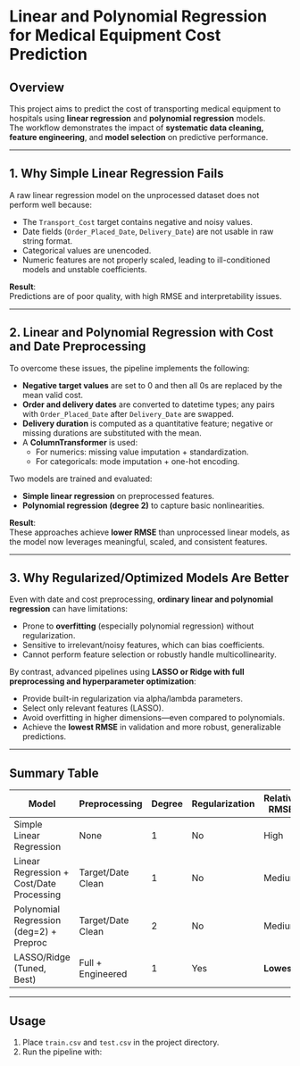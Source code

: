 # Linear and Polynomial Regression for Medical Equipment Cost Prediction

## Overview
This project aims to predict the cost of transporting medical equipment to hospitals using **linear regression** and **polynomial regression** models.  
The workflow demonstrates the impact of **systematic data cleaning, feature engineering**, and **model selection** on predictive performance.

---

## 1. Why Simple Linear Regression Fails

A raw linear regression model on the unprocessed dataset does not perform well because:
- The `Transport_Cost` target contains negative and noisy values.
- Date fields (`Order_Placed_Date`, `Delivery_Date`) are not usable in raw string format.
- Categorical values are unencoded.
- Numeric features are not properly scaled, leading to ill-conditioned models and unstable coefficients.

**Result**:  
Predictions are of poor quality, with high RMSE and interpretability issues.

---

## 2. Linear and Polynomial Regression with Cost and Date Preprocessing

To overcome these issues, the pipeline implements the following:
- **Negative target values** are set to 0 and then all 0s are replaced by the mean valid cost.
- **Order and delivery dates** are converted to datetime types; any pairs with `Order_Placed_Date` after `Delivery_Date` are swapped.
- **Delivery duration** is computed as a quantitative feature; negative or missing durations are substituted with the mean.
- A **ColumnTransformer** is used:
  - For numerics: missing value imputation + standardization.
  - For categoricals: mode imputation + one-hot encoding.

Two models are trained and evaluated:
- **Simple linear regression** on preprocessed features.
- **Polynomial regression (degree 2)** to capture basic nonlinearities.

**Result**:  
These approaches achieve **lower RMSE** than unprocessed linear models, as the model now leverages meaningful, scaled, and consistent features.

---

## 3. Why Regularized/Optimized Models Are Better

Even with date and cost preprocessing, **ordinary linear and polynomial regression** can have limitations:
- Prone to **overfitting** (especially polynomial regression) without regularization.
- Sensitive to irrelevant/noisy features, which can bias coefficients.
- Cannot perform feature selection or robustly handle multicollinearity.

By contrast, advanced pipelines using **LASSO or Ridge with full preprocessing and hyperparameter optimization**:
- Provide built-in regularization via alpha/lambda parameters.
- Select only relevant features (LASSO).
- Avoid overfitting in higher dimensions—even compared to polynomials.
- Achieve the **lowest RMSE** in validation and more robust, generalizable predictions.

---

## Summary Table

| Model                                    | Preprocessing               | Degree | Regularization | Relative RMSE |
|-------------------------------------------|-----------------------------|--------|---------------|---------------|
| Simple Linear Regression                  | None                        | 1      | No            | High          |
| Linear Regression + Cost/Date Processing  | Target/Date Clean           | 1      | No            | Medium        |
| Polynomial Regression (deg=2) + Preproc   | Target/Date Clean           | 2      | No            | Medium        |
| LASSO/Ridge (Tuned, Best)                 | Full + Engineered           | 1      | Yes           | **Lowest**    |

---

## Usage

1. Place `train.csv` and `test.csv` in the project directory.
2. Run the pipeline with:
